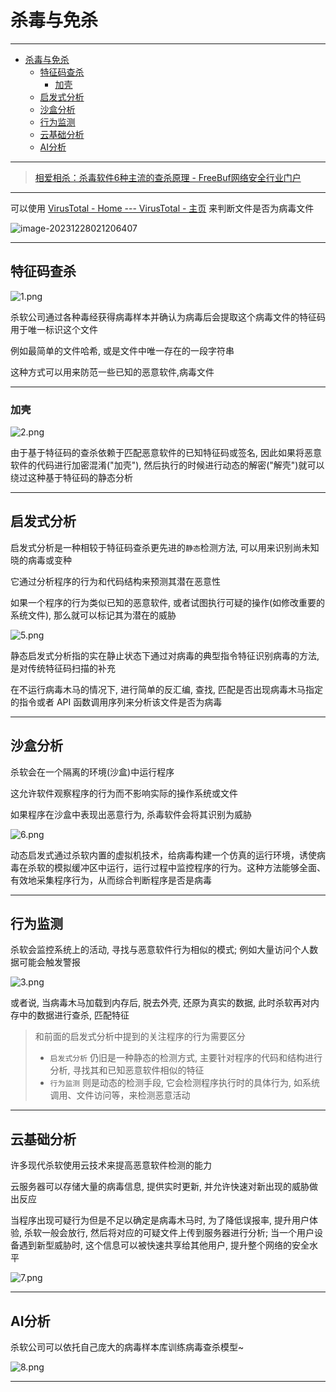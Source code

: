 # 杀毒与免杀

---

- [杀毒与免杀](#杀毒与免杀)
  - [特征码查杀](#特征码查杀)
    - [加壳](#加壳)
  - [启发式分析](#启发式分析)
  - [沙盒分析](#沙盒分析)
  - [行为监测](#行为监测)
  - [云基础分析](#云基础分析)
  - [AI分析](#ai分析)

---

> [相爱相杀：杀毒软件6种主流的查杀原理 - FreeBuf网络安全行业门户](https://www.freebuf.com/articles/others-articles/336601.html)

---

可以使用 [VirusTotal - Home --- VirusTotal - 主页](https://www.virustotal.com/gui/home/upload) 来判断文件是否为病毒文件

![image-20231228021206407](http://cdn.ayusummer233.top/DailyNotes/202312280212445.png)

---

## 特征码查杀

![1.png](http://cdn.ayusummer233.top/DailyNotes/202312280115873.jpeg)

杀软公司通过各种毒经获得病毒样本并确认为病毒后会提取这个病毒文件的特征码用于唯一标识这个文件

例如最简单的文件哈希, 或是文件中唯一存在的一段字符串

这种方式可以用来防范一些已知的恶意软件,病毒文件

---

### 加壳

![2.png](http://cdn.ayusummer233.top/DailyNotes/202312280124792.jpeg)

由于基于特征码的查杀依赖于匹配恶意软件的已知特征码或签名, 因此如果将恶意软件的代码进行加密混淆("加壳"), 然后执行的时候进行动态的解密("解壳")就可以绕过这种基于特征码的静态分析

---

## 启发式分析

启发式分析是一种相较于特征码查杀更先进的`静态`检测方法, 可以用来识别尚未知晓的病毒或变种

它通过分析程序的行为和代码结构来预测其潜在恶意性

如果一个程序的行为类似已知的恶意软件, 或者试图执行可疑的操作(如修改重要的系统文件), 那么就可以标记其为潜在的威胁

![5.png](http://cdn.ayusummer233.top/DailyNotes/202312280201628.jpeg)

静态启发式分析指的实在静止状态下通过对病毒的典型指令特征识别病毒的方法, 是对传统特征码扫描的补充

在不运行病毒木马的情况下, 进行简单的反汇编, 查找, 匹配是否出现病毒木马指定的指令或者 API 函数调用序列来分析该文件是否为病毒

---

## 沙盒分析

杀软会在一个隔离的环境(沙盒)中运行程序

这允许软件观察程序的行为而不影响实际的操作系统或文件

如果程序在沙盒中表现出恶意行为, 杀毒软件会将其识别为威胁

![6.png](http://cdn.ayusummer233.top/DailyNotes/202312280206229.jpeg)

动态启发式通过杀软内置的虚拟机技术，给病毒构建一个仿真的运行环境，诱使病毒在杀软的模拟缓冲区中运行，运行过程中监控程序的行为。这种方法能够全面、有效地采集程序行为，从而综合判断程序是否是病毒

---

## 行为监测

杀软会监控系统上的活动, 寻找与恶意软件行为相似的模式; 例如大量访问个人数据可能会触发警报

![3.png](http://cdn.ayusummer233.top/DailyNotes/202312280155209.jpeg)

或者说, 当病毒木马加载到内存后, 脱去外壳, 还原为真实的数据, 此时杀软再对内存中的数据进行查杀, 匹配特征

> 和前面的启发式分析中提到的关注程序的行为需要区分
>
> - `启发式分析` 仍旧是一种静态的检测方式, 主要针对程序的代码和结构进行分析, 寻找其和已知恶意软件相似的特征
> - `行为监测` 则是动态的检测手段, 它会检测程序执行时的具体行为, 如系统调用、文件访问等，来检测恶意活动

---

## 云基础分析

许多现代杀软使用云技术来提高恶意软件检测的能力

云服务器可以存储大量的病毒信息, 提供实时更新, 并允许快速对新出现的威胁做出反应

当程序出现可疑行为但是不足以确定是病毒木马时, 为了降低误报率, 提升用户体验, 杀软一般会放行, 然后将对应的可疑文件上传到服务器进行分析; 当一个用户设备遇到新型威胁时, 这个信息可以被快速共享给其他用户, 提升整个网络的安全水平

![7.png](http://cdn.ayusummer233.top/DailyNotes/202312280207848.jpeg)



---

## AI分析

杀软公司可以依托自己庞大的病毒样本库训练病毒查杀模型~

![8.png](http://cdn.ayusummer233.top/DailyNotes/202312280210569.jpeg)

---









